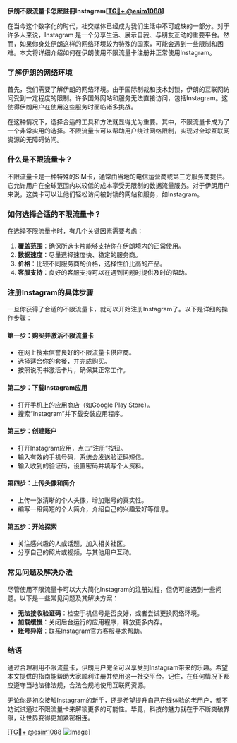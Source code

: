 **伊朗不限流量卡怎麽註冊Instagram[[TG💪+ @esim1088](https://t.me/s/esim1088)]**

在当今这个数字化的时代，社交媒体已经成为我们生活中不可或缺的一部分。对于许多人来说，Instagram 是一个分享生活、展示自我、与朋友互动的重要平台。然而，如果你身处伊朗这样的网络环境较为特殊的国家，可能会遇到一些限制和困难。本文将详细介绍如何在伊朗使用不限流量卡注册并正常使用Instagram。

### 了解伊朗的网络环境

首先，我们需要了解伊朗的网络环境。由于国际制裁和技术封锁，伊朗的互联网访问受到一定程度的限制。许多国外网站和服务无法直接访问，包括Instagram。这使得伊朗用户在使用这些服务时面临诸多挑战。

在这种情况下，选择合适的工具和方法就显得尤为重要。其中，不限流量卡成为了一个非常实用的选择。不限流量卡可以帮助用户绕过网络限制，实现对全球互联网资源的无障碍访问。

### 什么是不限流量卡？

不限流量卡是一种特殊的SIM卡，通常由当地的电信运营商或第三方服务商提供。它允许用户在全球范围内以较低的成本享受无限制的数据流量服务。对于伊朗用户来说，这类卡可以让他们轻松访问被封锁的网站和服务，如Instagram。

### 如何选择合适的不限流量卡？

在选择不限流量卡时，有几个关键因素需要考虑：

1. **覆盖范围**：确保所选卡片能够支持你在伊朗境内的正常使用。
2. **数据速度**：尽量选择速度快、稳定的服务商。
3. **价格**：比较不同服务商的价格，选择性价比高的产品。
4. **客服支持**：良好的客服支持可以在遇到问题时提供及时的帮助。

### 注册Instagram的具体步骤

一旦你获得了合适的不限流量卡，就可以开始注册Instagram了。以下是详细的操作步骤：

#### 第一步：购买并激活不限流量卡

- 在网上搜索信誉良好的不限流量卡供应商。
- 选择适合你的套餐，并完成购买。
- 按照说明书激活卡片，确保其正常工作。

#### 第二步：下载Instagram应用

- 打开手机上的应用商店（如Google Play Store）。
- 搜索“Instagram”并下载安装应用程序。

#### 第三步：创建账户

- 打开Instagram应用，点击“注册”按钮。
- 输入有效的手机号码，系统会发送验证码短信。
- 输入收到的验证码，设置密码并填写个人资料。

#### 第四步：上传头像和简介

- 上传一张清晰的个人头像，增加账号的真实性。
- 编写一段简短的个人简介，介绍自己的兴趣爱好等信息。

#### 第五步：开始探索

- 关注感兴趣的人或话题，加入相关社区。
- 分享自己的照片或视频，与其他用户互动。

### 常见问题及解决办法

尽管使用不限流量卡可以大大简化Instagram的注册过程，但仍可能遇到一些问题。以下是一些常见问题及其解决方案：

- **无法接收验证码**：检查手机信号是否良好，或者尝试更换网络环境。
- **加载缓慢**：关闭后台运行的应用程序，释放更多内存。
- **账号异常**：联系Instagram官方客服寻求帮助。

### 结语

通过合理利用不限流量卡，伊朗用户完全可以享受到Instagram带来的乐趣。希望本文提供的指南能帮助大家顺利注册并使用这一社交平台。记住，在任何情况下都应遵守当地法律法规，合法合规地使用互联网资源。

无论你是初次接触Instagram的新手，还是希望提升自己在线体验的老用户，都不妨试试通过不限流量卡来解锁更多的可能性。毕竟，科技的魅力就在于不断突破界限，让世界变得更加紧密相连。

[[TG💪+ @esim1088](https://t.me/s/esim1088) ![Image](https://i.postimg.cc/4NQfJmqS/Snipaste-2025-05-13-00-14-12.png)]